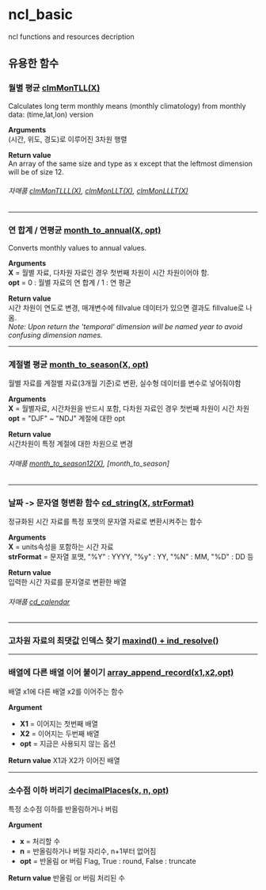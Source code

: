 # ncl_basic
ncl functions and resources decription

## 유용한 함수
   
### 월별 평균 [clmMonTLL(X)](https://www.ncl.ucar.edu/Document/Functions/Contributed/clmMonTLL.shtml)   
Calculates long term monthly means (monthly climatology) from monthly data: (time,lat,lon) version    
   
__Arguments__   
(시간, 위도, 경도)로 이루어진 3차원 행렬   
   
__Return value__   
An array of the same size and type as x except that the leftmost dimension will be of size 12.   
    
###### 자매품 [clmMonTLLL(X)](https://www.ncl.ucar.edu/Document/Functions/Contributed/clmMonTLLL.shtml), [clmMonLLT(X)](https://www.ncl.ucar.edu/Document/Functions/Contributed/clmMonLLT.shtml), [clmMonLLLT(X)](https://www.ncl.ucar.edu/Document/Functions/Contributed/clmMonLLLT.shtml)
---------------------------------------------------------------------------------------------------------------------------------------------------------------------
### 연 합계 / 연평균 [month_to_annual(X, opt)](https://www.ncl.ucar.edu/Document/Functions/Contributed/month_to_annual.shtml)
Converts monthly values to annual values.   
   
__Arguments__   
__X__ = 월별 자료, 다차원 자료인 경우 첫번째 차원이 시간 차원이어야 함.   
__opt__ = 0 : 월별 자료의 연 합계 / 1 : 연 평균

__Return value__   
시간 차원이 연도로 변경, 매개변수에 fillvalue 데이터가 있으면 결과도 fillvalue로 나옴.   
*Note: Upon return the 'temporal' dimension will be named year to avoid confusing dimension names.*

--------------------------------------------------------------------------------------------------------------------------------------------------------------------
### 계절별 평균 [month_to_season(X, opt)](https://www.ncl.ucar.edu/Document/Functions/Contributed/month_to_season.shtml)
월별 자료를 계절별 자료(3개월 기준)로 변환, 실수형 데이터를 변수로 넣어줘야함

__Arguments__   
__X__ = 월별자료, 시간차원을 반드시 포함, 다차원 자료인 경우 첫번째 차원이 시간 차원   
__opt__ = "DJF" ~ "NDJ" 계절에 대한 opt   

__Return value__   
시간차원이 특정 계절에 대한 차원으로 변경

###### 자매품 [month_to_season12(X)](https://www.ncl.ucar.edu/Document/Functions/Contributed/month_to_season12.shtml), [month_to_season]
--------------------------------------------------------------------------------------------------------------------------------------------------------------------
### 날짜 -> 문자열 형변환 함수 [cd_string(X, strFormat)](https://www.ncl.ucar.edu/Document/Functions/User_contributed/cd_string.shtml)
정규화된 시간 자료를 특정 포맷의 문자열 자료로 변환시켜주는 함수

__Arguments__   
__X__ = units속성을 포함하는 시간 자료   
__strFormat__ = 문자열 포맷, "%Y" : YYYY, "%y" : YY, "%N" : MM, "%D" : DD 등

__Return value__   
입력한 시간 자료를 문자열로 변환한 배열

###### 자매품 [cd_calendar](https://www.ncl.ucar.edu/Document/Functions/Built-in/cd_calendar.shtml)
--------------------------------------------------------------------------------------------------------------------------------------------------------------------
### 고차원 자료의 최댓값 인덱스 찾기 [maxind() + ind_resolve()](https://www.ncl.ucar.edu/Document/Functions/Built-in/maxind.shtml)
--------------------------------------------------------------------------------------------------------------------------------------------------------------------
### 배열에 다른 배열 이어 붙이기 [array_append_record(x1,x2,opt)](https://www.ncl.ucar.edu/Document/Functions/Contributed/array_append_record.shtml)
배열 x1에 다른 배열 x2를 이어주는 함수

__Argument__   
- __X1__ = 이어지는 첫번째 배열   
- __X2__ = 이어지는 두번째 배열   
- __opt__ = 지금은 사용되지 않는 옵션

__Return value__
X1과 X2가 이어진 배열

--------------------------------------------------------------------------------------------------------------------------------------------------------------------
### 소수점 이하 버리기 [decimalPlaces(x, n, opt)](https://www.ncl.ucar.edu/Document/Functions/Contributed/decimalPlaces.shtml)
특정 소수점 이하를 반올림하거나 버림

__Argument__   
- __x__ = 처리할 수   
- __n__ = 반올림하거나 버릴 자리수, n+1부터 없어짐   
- __opt__ = 반올림 or 버림 Flag, True : round, False : truncate

__Return value__
반올림 or 버림 처리된 수

